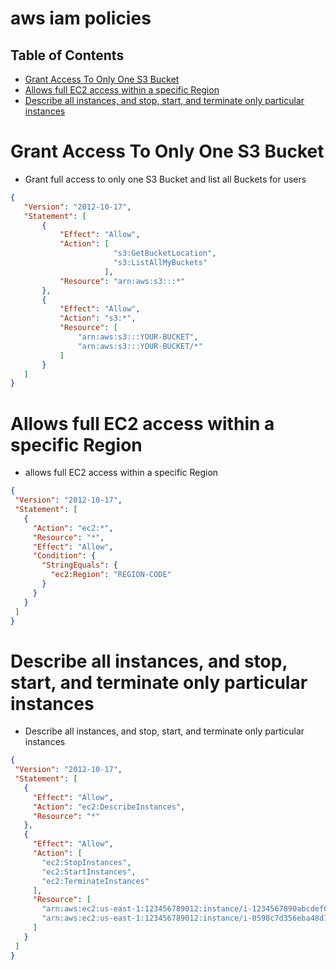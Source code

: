 # aws iam policies

## Table of Contents
 - [Grant Access To Only One S3 Bucket](#grant-access-to-only-one-s3-bucket)
 - [Allows full EC2 access within a specific Region](#allows-full-ec2-access-within-a-specific-region)
 - [Describe all instances, and stop, start, and terminate only particular instances](#describe-all-instances-and-stop-start-and-terminate-only-particular-instances)


# Grant Access To Only One S3 Bucket
 - Grant full access to only one S3 Bucket and list all Buckets for users
 ```json
 {
    "Version": "2012-10-17",
    "Statement": [
        {
            "Effect": "Allow",
            "Action": [
                        "s3:GetBucketLocation",
                        "s3:ListAllMyBuckets"
                      ],
            "Resource": "arn:aws:s3:::*"
        },
        {
            "Effect": "Allow",
            "Action": "s3:*",
            "Resource": [
                "arn:aws:s3:::YOUR-BUCKET",
                "arn:aws:s3:::YOUR-BUCKET/*"
            ]
        }
    ]
}
 ```
 
# Allows full EC2 access within a specific Region
 - allows full EC2 access within a specific Region
 ```json
 {
  "Version": "2012-10-17",
  "Statement": [
    {
      "Action": "ec2:*",
      "Resource": "*",
      "Effect": "Allow",
      "Condition": {
        "StringEquals": {
          "ec2:Region": "REGION-CODE"
        }
      }
    }
  ]
}
 ```

# Describe all instances, and stop, start, and terminate only particular instances
 - Describe all instances, and stop, start, and terminate only particular instances
 ```json
{
  "Version": "2012-10-17",
  "Statement": [
    {
      "Effect": "Allow",
      "Action": "ec2:DescribeInstances",
      "Resource": "*"
    },
    {
      "Effect": "Allow",
      "Action": [
        "ec2:StopInstances",
        "ec2:StartInstances",
        "ec2:TerminateInstances"
      ],
      "Resource": [
        "arn:aws:ec2:us-east-1:123456789012:instance/i-1234567890abcdef0",
        "arn:aws:ec2:us-east-1:123456789012:instance/i-0598c7d356eba48d7"
      ]
    }
  ]
}
 ```
